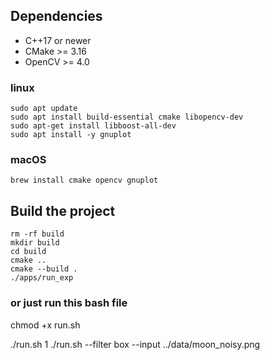 ## Dependencies
- C++17 or newer
- CMake >= 3.16
- OpenCV >= 4.0

### linux
```
sudo apt update
sudo apt install build-essential cmake libopencv-dev
sudo apt-get install libboost-all-dev
sudo apt install -y gnuplot
```


### macOS
```
brew install cmake opencv gnuplot
```

## Build the project
```
rm -rf build
mkdir build
cd build
cmake ..
cmake --build .
./apps/run_exp
```

### or just run this bash file

chmod +x run.sh   

./run.sh 1
./run.sh --filter box --input ../data/moon_noisy.png



